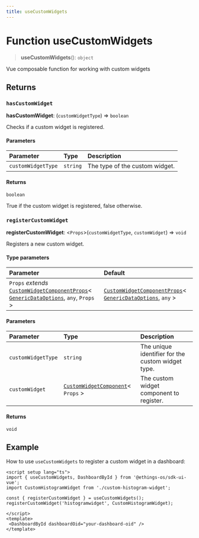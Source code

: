 ```yaml
---
title: useCustomWidgets
---
```


# Function useCustomWidgets

> **useCustomWidgets**(): `object`

Vue composable function for working with custom widgets

## Returns

### `hasCustomWidget`

**hasCustomWidget**: (`customWidgetType`) => `boolean`

Checks if a custom widget is registered.

#### Parameters

| Parameter | Type | Description |
| :------ | :------ | :------ |
| `customWidgetType` | `string` | The type of the custom widget. |

#### Returns

`boolean`

True if the custom widget is registered, false otherwise.

### `registerCustomWidget`

**registerCustomWidget**: <`Props`>(`customWidgetType`, `customWidget`) => `void`

Registers a new custom widget.

#### Type parameters

| Parameter | Default |
| :------ | :------ |
| `Props` *extends* [`CustomWidgetComponentProps`](../interfaces/interface.CustomWidgetComponentProps.md)\< [`GenericDataOptions`](../type-aliases/type-alias.GenericDataOptions.md), `any`, `Props` \> | [`CustomWidgetComponentProps`](../interfaces/interface.CustomWidgetComponentProps.md)\< [`GenericDataOptions`](../type-aliases/type-alias.GenericDataOptions.md), `any` \> |

#### Parameters

| Parameter | Type | Description |
| :------ | :------ | :------ |
| `customWidgetType` | `string` | The unique identifier for the custom widget type. |
| `customWidget` | [`CustomWidgetComponent`](../type-aliases/type-alias.CustomWidgetComponent.md)\< `Props` \> | The custom widget component to register. |

#### Returns

`void`

## Example

How to use `useCustomWidgets` to register a custom widget in a dashboard:
```vue
<script setup lang="ts">
import { useCustomWidgets, DashboardById } from '@ethings-os/sdk-ui-vue';
import CustomHistogramWidget from './custom-histogram-widget';

const { registerCustomWidget } = useCustomWidgets();
registerCustomWidget('histogramwidget', CustomHistogramWidget);

</script>
<template>
 <DashboardById dashboardOid="your-dashboard-oid" />
</template>
```
